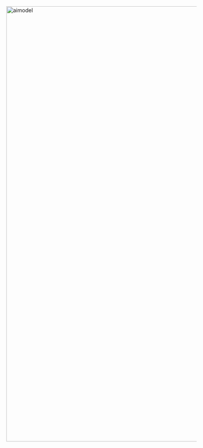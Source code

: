 <img width="1149" alt="aimodel" src="https://github.com/user-attachments/assets/d12b58be-3cd6-438c-a65b-265641ad2055">

